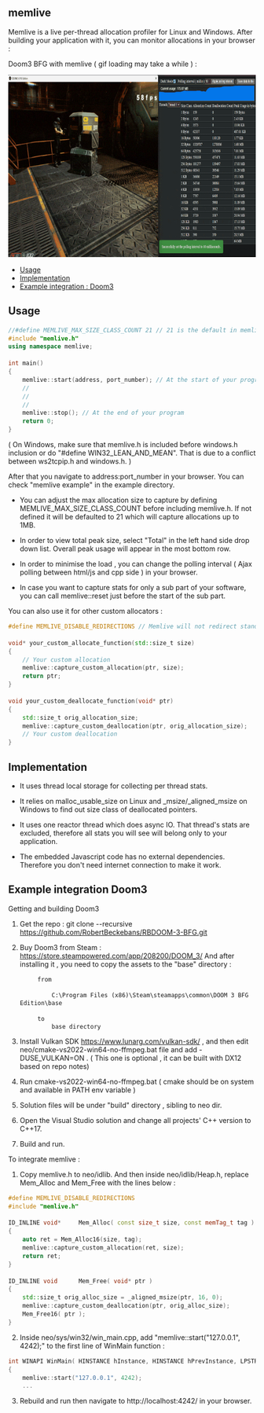 ## <a name="intro"></a>**memlive**  

Memlive is a live per-thread allocation profiler for Linux and Windows. After building your application with it, you can monitor allocations in your browser : 

Doom3 BFG with memlive ( gif loading may take a while ) :

<p align="center">
    <img src="memlive_doom3.gif" alt="Memlive" width="720" height="371">
</p>

* [Usage](#usage)
* [Implementation](#implementation)
* [Example integration : Doom3](#example_integration)

## <a name="usage"></a>Usage

```cpp
//#define MEMLIVE_MAX_SIZE_CLASS_COUNT 21 // 21 is the default in memlive.h so it will captures allocs up to 2^(21-1)/1 mb,  increase it if you need more
#include "memlive.h"
using namespace memlive;

int main()
{
    memlive::start(address, port_number); // At the start of your program
    //
    //
    //
    memlive::stop(); // At the end of your program
    return 0;
}

```

( On Windows, make sure that memlive.h is included before windows.h inclusion or do "#define WIN32_LEAN_AND_MEAN". That is due to a conflict between ws2tcpip.h and windows.h. )

After that you navigate to address:port_number in your browser. You can check "memlive example" in the example directory.

- You can adjust the max allocation size to capture by defining MEMLIVE_MAX_SIZE_CLASS_COUNT before including memlive.h. If not defined it will be defaulted to 21 which will capture allocations up to 1MB.

- In order to view total peak size, select "Total" in the left hand side drop down list. Overall peak usage will appear in the most bottom row.

- In order to minimise the load , you can change the polling interval ( Ajax polling between html/js and cpp side ) in your browser.

- In case you want to capture stats for only a sub part of your software, you can call memlive::reset just before the start of the sub part.

You can also use it for other custom allocators :

```cpp
#define MEMLIVE_DISABLE_REDIRECTIONS // Memlive will not redirect standard allocation and deallocation functions 

void* your_custom_allocate_function(std::size_t size)
{
    // Your custom allocation
    memlive::capture_custom_allocation(ptr, size);
    return ptr;
}

void your_custom_deallocate_function(void* ptr)
{
    std::size_t orig_allocation_size;
    memlive::capture_custom_deallocation(ptr, orig_allocation_size);
    // Your custom deallocation
}

```

## <a name="implementation"></a>Implementation

- It uses thread local storage for collecting per thread stats.

- It relies on malloc_usable_size on Linux and _msize/_aligned_msize on Windows to find out size class of deallocated pointers.

- It uses one reactor thread which does async IO. That thread's stats are excluded, therefore all stats you will see will belong only to your application.

- The embedded Javascript code has no external dependencies. Therefore you don't need internet connection to make it work.


## <a name="example_integration"></a>Example integration Doom3

Getting and building Doom3

1. Get the repo : git clone --recursive https://github.com/RobertBeckebans/RBDOOM-3-BFG.git
   
2. Buy Doom3 from Steam : https://store.steampowered.com/app/208200/DOOM_3/ And after installing it , you need to copy the assets to the "base" directory :
        
            from 
            
                C:\Program Files (x86)\Steam\steamapps\common\DOOM 3 BFG Edition\base

            to 
                base directory
   
3. Install Vulkan SDK https://www.lunarg.com/vulkan-sdk/ , and then edit neo/cmake-vs2022-win64-no-ffmpeg.bat file and add -DUSE_VULKAN=ON . ( This one is optional , it can be built with DX12 based on repo notes)
   
4. Run cmake-vs2022-win64-no-ffmpeg.bat ( cmake should be on system and available in PATH env variable )

5. Solution files will be under "build" directory , sibling to neo dir.

6. Open the Visual Studio solution and change all projects' C++ version to C++17.

7. Build and run.

To integrate memlive :

1. Copy memlive.h to neo/idlib. And then inside neo/idlib/Heap.h, replace Mem_Alloc and Mem_Free with the lines below :

```cpp
#define MEMLIVE_DISABLE_REDIRECTIONS
#include "memlive.h"

ID_INLINE void*     Mem_Alloc( const size_t size, const memTag_t tag )
{
    auto ret = Mem_Alloc16(size, tag);
    memlive::capture_custom_allocation(ret, size);
    return ret;
}

ID_INLINE void      Mem_Free( void* ptr )
{
    std::size_t orig_alloc_size = _aligned_msize(ptr, 16, 0);
    memlive::capture_custom_deallocation(ptr, orig_alloc_size); 
    Mem_Free16( ptr );
}

```

2. Inside neo/sys/win32/win_main.cpp, add "memlive::start("127.0.0.1", 4242);" to the first line of WinMain function :

```cpp
int WINAPI WinMain( HINSTANCE hInstance, HINSTANCE hPrevInstance, LPSTR lpCmdLine, int nCmdShow )
{
    memlive::start("127.0.0.1", 4242);
    ...
```

3. Rebuild and run then navigate to http://localhost:4242/ in your browser.